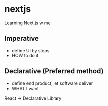 # nextjs
Learning Next.js w me


## Imperative
- define UI by steps
- HOW to do it

## Declarative (Preferred method)
- define end product, let software deliver
- WHAT I want

React -> Declarative Library